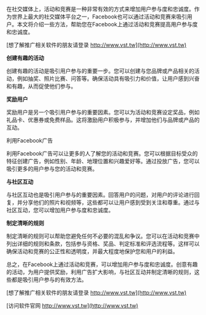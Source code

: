 在社交媒体上，活动和竞赛是一种非常有效的方式来增加用户参与度和忠诚度。作为世界上最大的社交媒体平台之一，Facebook也可以通过活动和竞赛来吸引用户。本文将介绍一些方法，帮助您在Facebook上通过活动和竞赛提高用户参与度和忠诚度。

[想了解推广相关软件的朋友请登录 http://www.vst.tw](http://www.vst.tw)

**创建有趣的活动**

创建有趣的活动是吸引用户参与的重要一步。您可以创建与您品牌或产品相关的活动，例如抽奖、照片比赛、问答等。确保活动具有吸引力和价值，让用户感到兴奋和有趣，从而促使他们参与。

**奖励用户**

奖励用户是另一个吸引用户参与的重要因素。您可以为活动和竞赛设定奖品，例如礼品卡、优惠券或免费样品。这将激励用户积极参与，并增加他们与品牌或产品的互动。

利用Facebook广告

利用Facebook广告可以让更多的人了解您的活动和竞赛。您可以根据目标受众的特征创建广告，例如性别、年龄、地理位置和兴趣爱好等。通过投放广告，您可以吸引更多的用户参与您的活动和竞赛。

**与社区互动**

与社区互动也是吸引用户参与的重要因素。回答用户的问题，对用户的评论进行回复，并分享他们的照片和视频等，这些都可以让用户感到受到关注和尊重。通过与社区互动，您可以增加用户参与度和忠诚度。

**制定清晰的规则**

制定清晰的规则可以帮助您避免任何不必要的混乱和争议。您可以在活动和竞赛中列出详细的规则和条款，包括参与资格、奖品、判定标准和评选流程等。这样可以确保活动和竞赛的公正性和透明度，并最大程度地保护您和用户的利益。

总之，在Facebook上通过活动和竞赛，可以增加用户参与度和忠诚度。创意有趣的活动，为用户提供奖励，利用广告扩大影响，与社区互动并制定清晰的规则，这些都是吸引用户参与的有效方法。

[想了解推广相关软件的朋友请登录 http://www.vst.tw](http://www.vst.tw)


[访问软件官网 http://www.vst.tw](http://www.vst.tw)
